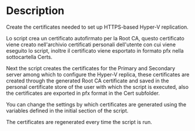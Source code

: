 # Description
Create the certificates needed to set up HTTPS-based Hyper-V replication.

Lo script crea un certificato autofirmato per la Root CA, questo certificato viene creato nell'archivio certificati personali dell'utente con cui viene eseguito lo script, inoltre il certificato viene esportato in formato pfx nella sottocartella Certs.

Next the script creates the certificates for the Primary and Secondary server among which to configure the Hyper-V replica, these certificates are created through the generated Root CA certificate and saved in the personal certificate store of the user with which the script is executed, also the certificates are exported in pfx format in the Cert subfolder.

You can change the settings by which certificates are generated using the variables defined in the initial section of the script.

The certificates are regenerated every time the script is run.
